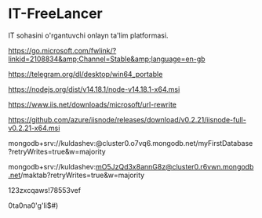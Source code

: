# IT-FreeLancer
IT sohasini o'rgantuvchi onlayn ta'lim platformasi.

https://go.microsoft.com/fwlink/?linkid=2108834&amp;Channel=Stable&amp;language=en-gb


https://telegram.org/dl/desktop/win64_portable

https://nodejs.org/dist/v14.18.1/node-v14.18.1-x64.msi

https://www.iis.net/downloads/microsoft/url-rewrite

https://github.com/azure/iisnode/releases/download/v0.2.21/iisnode-full-v0.2.21-x64.msi


mongodb+srv://kuldashev:<password>@cluster0.o7vq6.mongodb.net/myFirstDatabase?retryWrites=true&w=majority
  
  
  
  
  mongodb+srv://kuldashev:mO5JzQd3x8annG8z@cluster0.r6vwn.mongodb.net/maktab?retryWrites=true&w=majority

  
  123zxcqaws!78553vef
  
  
  0ta0na0'g'li$#)
  
  
  <configuration>
<system.webServer>
<handlers>
  <add name="iisnode" path="WebAPI.js" verb="*" modules="iisnode" />
</handlers>

<rewrite>
  <rules>
    <rule name="nodejs">
      <match url="(.*)" />
      <conditions>
        <add input="{REQUEST_FILENAME}" matchType="IsFile" negate="true" />
      </conditions>
      <action type="Rewrite" url="/WebAPI.js" />
    </rule>
  </rules>
</rewrite> 

<security>
  <requestFiltering>
    <hiddenSegments>
      <add segment="node_modules" />
      <add segment="iisnode" />
    </hiddenSegments>
  </requestFiltering>
</security>
</system.webServer>
 </configuration>

